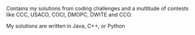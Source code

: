 Contains my solutions from coding challenges and a multitude of contests like CCC, USACO, COCI, DMOPC, DWITE and CCO. 

My solutions are written in Java, C++, or Python
